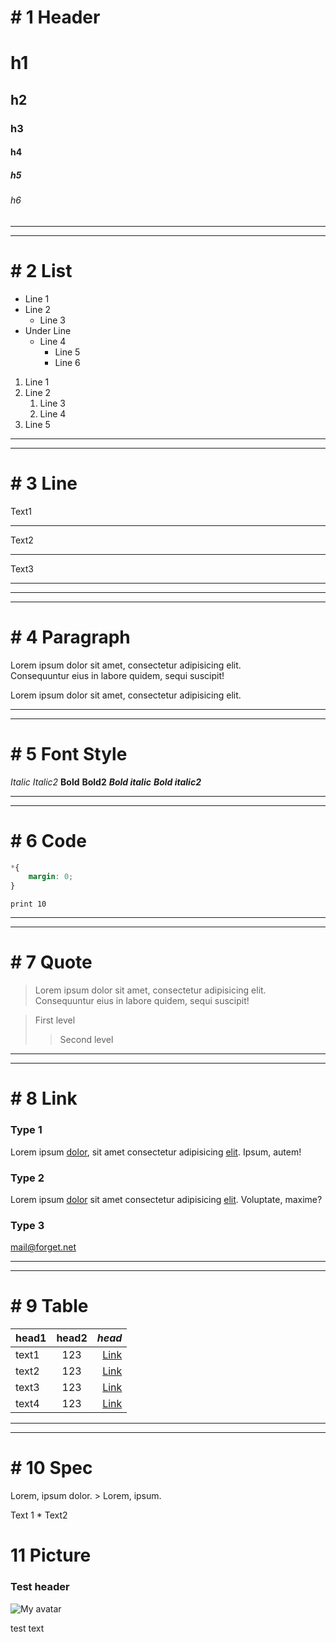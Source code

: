 # \# 1 Header 

# h1
## h2
### h3
#### h4
##### h5
###### h6

---
---

# \# 2 List

* Line 1
* Line 2
	+ Line 3
* Under Line
	+ Line 4
		- Line 5
		- Line 6

1. Line 1
2. Line 2
	1. Line 3
	2. Line 4
3. Line 5

---
---

# \# 3 Line

Text1

- - -

Text2

_ _ _

Text3

* * * 

---
---

# \# 4 Paragraph

Lorem ipsum dolor sit amet, consectetur adipisicing elit.<br>
Consequuntur eius in labore quidem, sequi suscipit!

Lorem ipsum dolor sit amet, consectetur adipisicing elit.

---
---

# \# 5 Font Style

*Italic*
_Italic2_
**Bold**
__Bold2__
***Bold italic***
___Bold italic2___

---
---

# \# 6 Code

```css
*{
    margin: 0;
}
```

`print 10`

---
---

# \# 7 Quote

> Lorem ipsum dolor sit amet, consectetur adipisicing elit. Consequuntur eius in labore quidem, sequi suscipit!

> First level
>> Second level

---
---

# \# 8 Link

### Type 1

Lorem ipsum [dolor][Teg1], sit amet consectetur adipisicing [elit][Teg2]. Ipsum, autem!

[Teg1]: google.com/1 "Obout dolor"
[Teg2]: google.com/2 "Obout elti"

### Type 2

Lorem ipsum [dolor](google.com/1 "Obout dolor") sit amet consectetur adipisicing [elit](google.com/2 "Obout elti"). Voluptate, maxime?

### Type 3 

<mail@forget.net>

---
---

# \# 9 Table

|**head1**|**head2**|*head*|
|-|:-:|-:|
|text1|123|[Link](<google.com/1>)|
|text2|123|[Link](<google.com/2>)|
|text3|123|[Link](<google.com/3>)|
|text4|123|[Link](<google.com/4>)|

---
---

# \# 10 Spec

Lorem, ipsum dolor. \> Lorem, ipsum.

Text 1 \* Text2

# 11 Picture

### Test header

![My avatar](https://avatars.githubusercontent.com/u/77570004?s=400&u=a3e25391fccf57173e2a4ffdf81568432a3cc93c&v=4 "My avatar")

test text